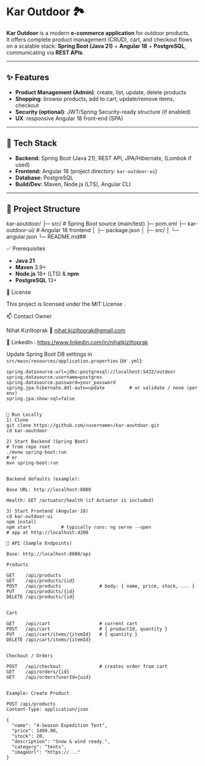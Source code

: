 # Kar Outdoor 🏞️

**Kar Outdoor** is a modern **e-commerce application** for outdoor products.  
It offers complete product management (CRUD), cart, and checkout flows on a scalable stack: **Spring Boot (Java 21)** + **Angular 18** + **PostgreSQL**, communicating via **REST APIs**.

---

## ✨ Features

- **Product Management (Admin)**: create, list, update, delete products
- **Shopping**: browse products, add to cart, update/remove items, checkout
- **Security (optional)**: JWT/Spring Security-ready structure (if enabled)
- **UX**: responsive Angular 18 front-end (SPA)

---

## 🧱 Tech Stack

- **Backend:** Spring Boot (Java 21), REST API, JPA/Hibernate, (Lombok if used)
- **Frontend:** Angular 18 (project directory: `kar-outdoor-ui`)
- **Database:** PostgreSQL
- **Build/Dev:** Maven, Node.js (LTS), Angular CLI

---

## 📁 Project Structure 


kar-aoutdoor/
├─ src/ # Spring Boot source (main/test)
├─ pom.xml
├─ kar-outdoor-ui/ # Angular 18 frontend
│ ├─ package.json
│ ├─ src/
│ └─ angular.json
└─ README.md## 


✅ Prerequisites


- **Java 21**
- **Maven** 3.9+
- **Node.js** 18+ (LTS) & **npm**
- **PostgreSQL** 13+


📜 License

This project is licensed under the MIT License
.

📫 Contact Owner

Nihat Kızıltoprak
📧 nihat.kiziltoprak@gmail.com

🔗 LinkedIn : https://www.linkedin.com/in/nihatkiziltoprak

Update Spring Boot DB settings in `src/main/resources/application.properties` (or `.yml`):

```properties
spring.datasource.url=jdbc:postgresql://localhost:5432/outdoor
spring.datasource.username=postgres
spring.datasource.password=your_password
spring.jpa.hibernate.ddl-auto=update         # or validate / none (per env)
spring.jpa.show-sql=false


🚀 Run Locally
1) Clone
git clone https://github.com/<username>/kar-aoutdoor.git
cd kar-aoutdoor

2) Start Backend (Spring Boot)
# from repo root
./mvnw spring-boot:run
# or
mvn spring-boot:run


Backend defaults (example):

Base URL: http://localhost:8080

Health: GET /actuator/health (if Actuator is included)

3) Start Frontend (Angular 18)
cd kar-outdoor-ui
npm install
npm start           # typically runs: ng serve --open
# app at http://localhost:4200

🔌 API (Sample Endpoints)

Base: http://localhost:8080/api

Products

GET    /api/products
GET    /api/products/{id}
POST   /api/products              # body: { name, price, stock, ... }
PUT    /api/products/{id}
DELETE /api/products/{id}


Cart

GET    /api/cart                  # current cart
POST   /api/cart                  # { productId, quantity }
PUT    /api/cart/items/{itemId}   # { quantity }
DELETE /api/cart/items/{itemId}


Checkout / Orders

POST   /api/checkout              # creates order from cart
GET    /api/orders/{id}
GET    /api/orders?userId={uid}


Example: Create Product

POST /api/products
Content-Type: application/json

{
  "name": "4-Season Expedition Tent",
  "price": 1499.90,
  "stock": 20,
  "description": "Snow & wind ready.",
  "category": "tents",
  "imageUrl": "https://..."
}
